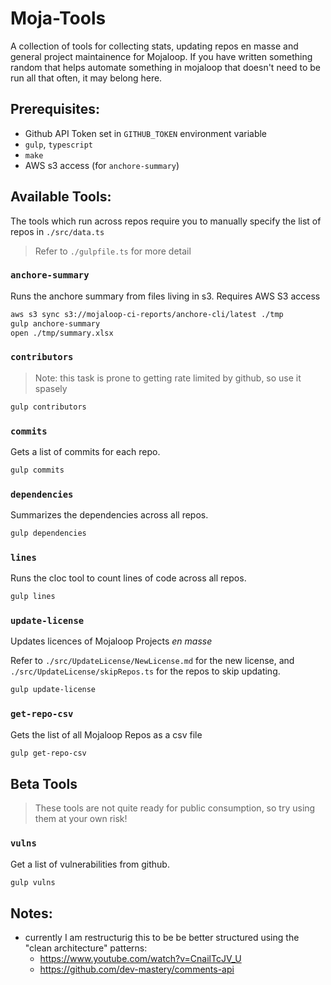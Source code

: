 # Moja-Tools

A collection of tools for collecting stats, updating repos en masse and general project maintainence for Mojaloop. If you have written something random that helps automate something in mojaloop that doesn't need to be run all that often, it may belong here.

## Prerequisites:

- Github API Token set in `GITHUB_TOKEN` environment variable
- `gulp`, `typescript`
- `make`
- AWS s3 access (for `anchore-summary`)


## Available Tools:

The tools which run across repos require you to manually specify the list of repos in `./src/data.ts`

> Refer to `./gulpfile.ts` for more detail

### `anchore-summary`

Runs the anchore summary from files living in s3. Requires AWS S3 access

```bash
aws s3 sync s3://mojaloop-ci-reports/anchore-cli/latest ./tmp
gulp anchore-summary
open ./tmp/summary.xlsx
```

### `contributors`
> Note: this task is prone to getting rate limited by github, so use it spasely
```bash
gulp contributors
```

### `commits`

Gets a list of commits for each repo.

```bash
gulp commits
```

### `dependencies`

Summarizes the dependencies across all repos.

```bash
gulp dependencies
```

### `lines`

Runs the cloc tool to count lines of code across all repos.

```bash
gulp lines
```

### `update-license`

Updates licences of Mojaloop Projects _en masse_

Refer to `./src/UpdateLicense/NewLicense.md` for the new license, and `./src/UpdateLicense/skipRepos.ts` for the repos to skip updating.

```bash
gulp update-license
```


### `get-repo-csv`

Gets the list of all Mojaloop Repos as a csv file
```bash
gulp get-repo-csv
```

## Beta Tools
> These tools are not quite ready for public consumption, so try using them at your own risk!

### `vulns`

Get a list of vulnerabilities from github.

```bash
gulp vulns
```

## Notes:

- currently I am restructurig this to be be better structured using the "clean architecture" patterns:
  - https://www.youtube.com/watch?v=CnailTcJV_U
  - https://github.com/dev-mastery/comments-api